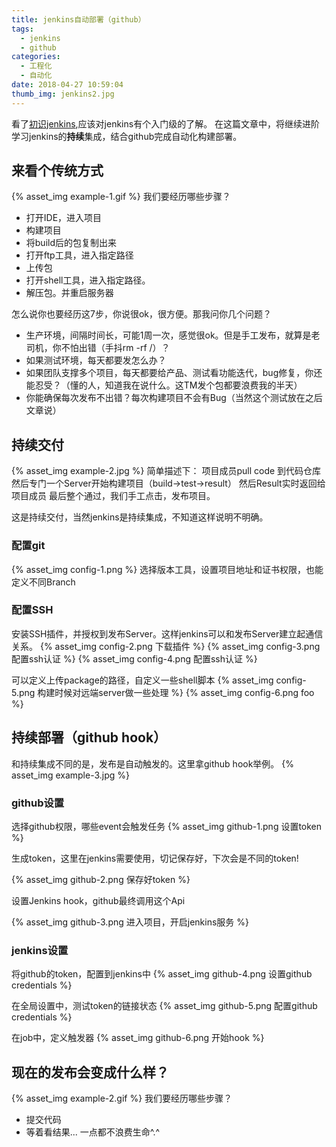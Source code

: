 ```yaml
---
title: jenkins自动部署（github）
tags: 
  - jenkins
  - github
categories:
  - 工程化
  - 自动化
date: 2018-04-27 10:59:04
thumb_img: jenkins2.jpg
---
```


看了[初识jenkins](/2018/04/27/jenkins-quickstart/),应该对jenkins有个入门级的了解。
在这篇文章中，将继续进阶学习jenkins的**持续**集成，结合github完成自动化构建部署。

## 来看个**传统**方式
{% asset_img example-1.gif %}
我们要经历哪些步骤？
- 打开IDE，进入项目
- 构建项目
- 将build后的包复制出来
- 打开ftp工具，进入指定路径
- 上传包
- 打开shell工具，进入指定路径。
- 解压包。并重启服务器

怎么说你也要经历这7步，你说很ok，很方便。那我问你几个问题？
- 生产环境，间隔时间长，可能1周一次，感觉很ok。但是手工发布，就算是老司机，你不怕出错（手抖rm -rf /）？
- 如果测试环境，每天都要发怎么办？
- 如果团队支撑多个项目，每天都要给产品、测试看功能迭代，bug修复，你还能忍受？（懂的人，知道我在说什么。这TM发个包都要浪费我的半天）
- 你能确保每次发布不出错？每次构建项目不会有Bug（当然这个测试放在之后文章说）

## 持续交付
{% asset_img example-2.jpg %}
简单描述下：
项目成员pull code 到代码仓库
然后专门一个Server开始构建项目（build->test->result）
然后Result实时返回给项目成员
最后整个通过，我们手工点击，发布项目。

这是持续交付，当然jenkins是持续集成，不知道这样说明不明确。

### 配置git
{% asset_img config-1.png %}
选择版本工具，设置项目地址和证书权限，也能定义不同Branch

### 配置SSH
安装SSH插件，并授权到发布Server。这样jenkins可以和发布Server建立起通信关系。
{% asset_img config-2.png 下载插件 %}
{% asset_img config-3.png 配置ssh认证 %}
{% asset_img config-4.png 配置ssh认证 %}

可以定义上传package的路径，自定义一些shell脚本
{% asset_img config-5.png 构建时候对远端server做一些处理 %}
{% asset_img config-6.png foo %}

## 持续部署（github hook）
和持续集成不同的是，发布是自动触发的。这里拿github hook举例。
{% asset_img example-3.jpg %}

### github设置
选择github权限，哪些event会触发任务
{% asset_img github-1.png 设置token %}

生成token，这里在jenkins需要使用，切记保存好，下次会是不同的token!

{% asset_img github-2.png 保存好token %}

设置Jenkins hook，github最终调用这个Api

{% asset_img github-3.png 进入项目，开启jenkins服务 %}

### jenkins设置
将github的token，配置到jenkins中
{% asset_img github-4.png 设置github credentials %}

在全局设置中，测试token的链接状态
{% asset_img github-5.png 配置github credentials %}

在job中，定义触发器
{% asset_img github-6.png 开始hook %}

## 现在的发布会变成什么样？
{% asset_img example-2.gif %}
我们要经历哪些步骤？
- 提交代码
- 等着看结果...
一点都不浪费生命^.^